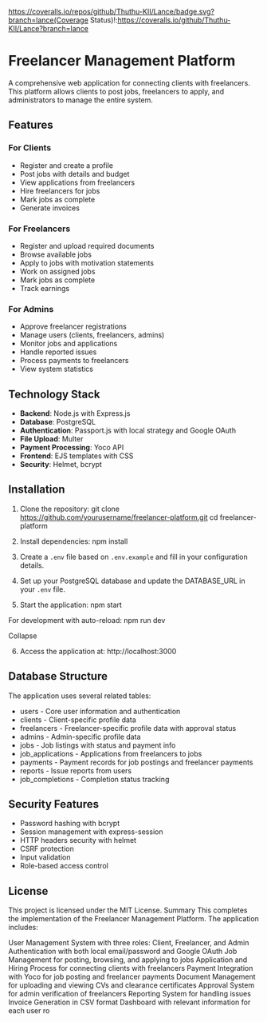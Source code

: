 https://coveralls.io/repos/github/Thuthu-KII/Lance/badge.svg?branch=lance(Coverage Status)!:https://coveralls.io/github/Thuthu-KII/Lance?branch=lance
# Freelancer Management Platform

A comprehensive web application for connecting clients with freelancers. This platform allows clients to post jobs, freelancers to apply, and administrators to manage the entire system.

## Features

### For Clients
- Register and create a profile
- Post jobs with details and budget
- View applications from freelancers
- Hire freelancers for jobs
- Mark jobs as complete
- Generate invoices

### For Freelancers
- Register and upload required documents
- Browse available jobs
- Apply to jobs with motivation statements
- Work on assigned jobs
- Mark jobs as complete
- Track earnings

### For Admins
- Approve freelancer registrations
- Manage users (clients, freelancers, admins)
- Monitor jobs and applications
- Handle reported issues
- Process payments to freelancers
- View system statistics

## Technology Stack

- **Backend**: Node.js with Express.js
- **Database**: PostgreSQL
- **Authentication**: Passport.js with local strategy and Google OAuth
- **File Upload**: Multer
- **Payment Processing**: Yoco API
- **Frontend**: EJS templates with CSS
- **Security**: Helmet, bcrypt

## Installation

1. Clone the repository:
git clone https://github.com/yourusername/freelancer-platform.git
cd freelancer-platform


2. Install dependencies:
npm install

3. Create a `.env` file based on `.env.example` and fill in your configuration details.

4. Set up your PostgreSQL database and update the DATABASE_URL in your `.env` file.

5. Start the application:
npm start



For development with auto-reload:
npm run dev


Collapse

6. Access the application at: http://localhost:3000

## Database Structure

The application uses several related tables:
- users - Core user information and authentication
- clients - Client-specific profile data
- freelancers - Freelancer-specific profile data with approval status
- admins - Admin-specific profile data
- jobs - Job listings with status and payment info
- job_applications - Applications from freelancers to jobs
- payments - Payment records for job postings and freelancer payments
- reports - Issue reports from users
- job_completions - Completion status tracking

## Security Features

- Password hashing with bcrypt
- Session management with express-session
- HTTP headers security with helmet
- CSRF protection
- Input validation
- Role-based access control

## License

This project is licensed under the MIT License.
Summary
This completes the implementation of the Freelancer Management Platform. The application includes:

User Management System with three roles: Client, Freelancer, and Admin
Authentication with both local email/password and Google OAuth
Job Management for posting, browsing, and applying to jobs
Application and Hiring Process for connecting clients with freelancers
Payment Integration with Yoco for job posting and freelancer payments
Document Management for uploading and viewing CVs and clearance certificates
Approval System for admin verification of freelancers
Reporting System for handling issues
Invoice Generation in CSV format
Dashboard with relevant information for each user ro
